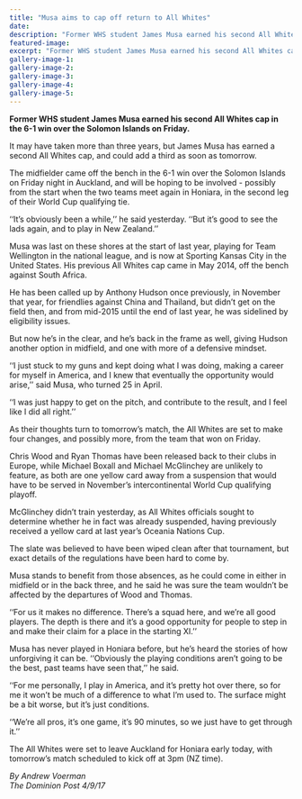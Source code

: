 ```yaml
---
title: "Musa aims to cap off return to All Whites"
date: 
description: "Former WHS student James Musa earned his second All Whites cap in the 6-1 win over the Solomon Islands on Friday..."
featured-image: 
excerpt: "Former WHS student James Musa earned his second All Whites cap in the 6-1 win over the Solomon Islands on Friday."
gallery-image-1: 
gallery-image-2: 
gallery-image-3: 
gallery-image-4: 
gallery-image-5: 
---
```


<p><strong>Former WHS student James Musa earned his second All Whites cap in the 6-1 win over the Solomon Islands on Friday.</strong></p>
<p data-bind="text: $data">It may have taken more than three years, but James Musa has earned a second All Whites cap, and could add a third as soon as tomorrow.</p>
<p data-bind="text: $data">The midfielder came off the bench in the 6-1 win over the Solomon Islands on Friday night in Auckland, and will be hoping to be involved - possibly from the start when the two teams meet again in Honiara, in the second leg of their World Cup qualifying tie.</p>
<p data-bind="text: $data">&lsquo;&lsquo;It&rsquo;s obviously been a while,&rsquo;&rsquo; he said yesterday. &lsquo;&lsquo;But it&rsquo;s good to see the lads again, and to play in New Zealand.&rsquo;&rsquo;</p>
<p data-bind="text: $data">Musa was last on these shores at the start of last year, playing for Team Wellington in the national league, and is now at Sporting Kansas City in the United States. His previous All Whites cap came in May 2014, off the bench against South Africa.</p>
<p data-bind="text: $data">He has been called up by Anthony Hudson once previously, in November that year, for friendlies against China and Thailand, but didn&rsquo;t get on the field then, and from mid-2015 until the end of last year, he was sidelined by eligibility issues.</p>
<p data-bind="text: $data">But now he&rsquo;s in the clear, and he&rsquo;s back in the frame as well, giving Hudson another option in midfield, and one with more of a defensive mindset.</p>
<p data-bind="text: $data">&lsquo;&lsquo;I just stuck to my guns and kept doing what I was doing, making a career for myself in America, and I knew that eventually the opportunity would arise,&rsquo;&rsquo; said Musa, who turned 25 in April.</p>
<p data-bind="text: $data">&lsquo;&lsquo;I was just happy to get on the pitch, and contribute to the result, and I feel like I did all right.&rsquo;&rsquo;</p>
<p data-bind="text: $data">As their thoughts turn to tomorrow&rsquo;s match, the All Whites are set to make four changes, and possibly more, from the team that won on Friday.</p>
<p data-bind="text: $data">Chris Wood and Ryan Thomas have been released back to their clubs in Europe, while Michael Boxall and Michael McGlinchey are unlikely to feature, as both are one yellow card away from a suspension that would have to be served in November&rsquo;s intercontinental World Cup qualifying playoff.</p>
<p data-bind="text: $data">McGlinchey didn&rsquo;t train yesterday, as All Whites officials sought to determine whether he in fact was already suspended, having previously received a yellow card at last year&rsquo;s Oceania Nations Cup.</p>
<p data-bind="text: $data">The slate was believed to have been wiped clean after that tournament, but exact details of the regulations have been hard to come by.</p>
<p data-bind="text: $data">Musa stands to benefit from those absences, as he could come in either in midfield or in the back three, and he said he was sure the team wouldn&rsquo;t be affected by the departures of Wood and Thomas.</p>
<p data-bind="text: $data">&lsquo;&lsquo;For us it makes no difference. There&rsquo;s a squad here, and we&rsquo;re all good players. The depth is there and it&rsquo;s a good opportunity for people to step in and make their claim for a place in the starting XI.&rsquo;&rsquo;</p>
<p data-bind="text: $data">Musa has never played in Honiara before, but he&rsquo;s heard the stories of how unforgiving it can be. &lsquo;&lsquo;Obviously the playing conditions aren&rsquo;t going to be the best, past teams have seen that,&rsquo;&rsquo; he said.</p>
<p data-bind="text: $data">&lsquo;&lsquo;For me personally, I play in America, and it&rsquo;s pretty hot over there, so for me it won&rsquo;t be much of a difference to what I&rsquo;m used to. The surface might be a bit worse, but it&rsquo;s just conditions.</p>
<p data-bind="text: $data">&lsquo;&lsquo;We&rsquo;re all pros, it&rsquo;s one game, it&rsquo;s 90 minutes, so we just have to get through it.&rsquo;&rsquo;</p>
<p data-bind="text: $data">The All Whites were set to leave Auckland for Honiara early today, with tomorrow&rsquo;s match scheduled to kick off at 3pm (NZ time).</p>
<p><em>By Andrew Voerman<br />The Dominion Post 4/9/17</em></p>

